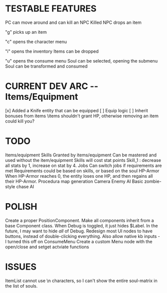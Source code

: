 # TESTABLE FEATURES
PC can move around and can kill an NPC
    Killed NPC drops an item

"g" picks up an item

"c" opens the character menu

"i" opens the inventory
    Items can be dropped

"u" opens the consume menu
    Soul can be selected, opening the submenu
        Soul can be transformed and consumed

# CURRENT DEV ARC -- Items/Equipment
[x] Added a Knife entity that can be equipped
[ ] Equip logic
    [ ] Inherit bonuses from items \\items shouldn't grant HP, otherwise removing an item could kill you?







# TODO
Items/equipment
Skills
    Granted by items/equipment
    Can be mastered and used without the item/equipment
    Skills will cost stat points
    Skill_1 : decrease all stats by 1, increase on stat by 4.
Jobs
    Can switch jobs if requirements are met
        Requirements could be based on skills, or based on the soul
HP-Armor
    When HP-Armor reaches 0, the entity loses one HP, and then regains all their HP-Armor.
Procedura map generation
Camera
Enemy AI
    Basic zombie-style chase AI

# POLISH
Create a proper PositionComponent.
Make all components inherit from a base Component class.
When Debug is toggled, it just hides $Label. In the future, I may want to hide _all_ of Debug. 
Redesign most UI nodes to have buttons, instead of double-clicking everything.
    Also allow native kb inputs - I turned this off on ConsumeMenu
Create a custom Menu node with the open/close and setget actviate functions

# ISSUES
ItemList cannot use \n characters, so I can't show the entire soul-matrix in the list of souls.
